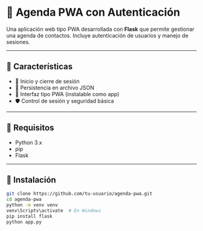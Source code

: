 # 📅 Agenda PWA con Autenticación

Una aplicación web tipo PWA desarrollada con **Flask** que permite gestionar una agenda de contactos. Incluye autenticación de usuarios y manejo de sesiones.

---

## 🚀 Características

- 🔐 Inicio y cierre de sesión
- 💾 Persistencia en archivo JSON
- 📱 Interfaz tipo PWA (instalable como app)
- 🛡️ Control de sesión y seguridad básica

---

## 🧰 Requisitos

- Python 3.x
- pip
- Flask

---

## 🧪 Instalación

```bash
git clone https://github.com/tu-usuario/agenda-pwa.git
cd agenda-pwa
python -m venv venv
venv\Scripts\activate  # En Windows
pip install flask
python app.py
